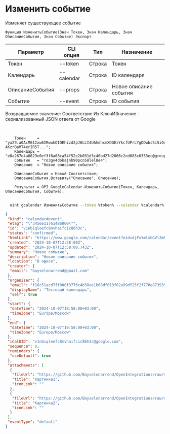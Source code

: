 ﻿---
sidebar_position: 6
---

# Изменить событие
 Изменяет существующее событие



`Функция ИзменитьСобытие(Знач Токен, Знач Календарь, Знач ОписаниеСобытия, Знач Событие) Экспорт`

  | Параметр | CLI опция | Тип | Назначение |
  |-|-|-|-|
  | Токен | --token | Строка | Токен |
  | Календарь | --calendar | Строка | ID календаря |
  | ОписаниеСобытия | --props | Строка | Новое описание события |
  | Событие | --event | Строка | ID события |

  
  Возвращаемое значение:   Соответствие Из КлючИЗначение - сериализованный JSON ответа от Google

<br/>




```bsl title="Пример кода"
    Токен     = "ya29.a0AcM612xw6IRwwkQIOEhizd2pJ6LLI4UAhdhxmXDGEzYkcfUPrLYgDDwbsSi5iQdc78WPs_1_Qor5KipuV6mAIvr6z-AKzrBaMT4erIR5T...";
    Календарь = "e8a267e4a6629e0ef3f8a08ca54f52e2b031d3c40bd27d2866c2ed083c6353ec@group.calendar.google.com";
    Событие   = "ro3gv4dokajnh90pcn58lel8e4";
    Описание  = "Новое описание события";

    ОписаниеСобытия = Новый Соответствие;
    ОписаниеСобытия.Вставить("Описание", Описание);

    Результат = OPI_GoogleCalendar.ИзменитьСобытие(Токен, Календарь, ОписаниеСобытия, Событие);
```



```sh title="Пример команды CLI"
    
  oint gcalendar ИзменитьСобытие --token %token% --calendar %calendar% --props %props% --event %event%

```

```json title="Результат"
{
 "kind": "calendar#event",
 "etag": "\"3456611761486000\"",
 "id": "v1nbiqleefc8mvhaifcic86h3c",
 "status": "confirmed",
 "htmlLink": "https://www.google.com/calendar/event?eid=djFuYmlxbGVlZmM4bXZoYWlmY2ljODZoM2MgZjE2YzUxYWNkN2ZmMDAwZjM3NzZjNGIzOGVlMWI2OGRmMDEzZjAyYTk5ZGYyNWYyZjc3MGU4NzM5Mzk4Y2Q0ZUBn",
 "created": "2024-10-07T12:58:00Z",
 "updated": "2024-10-07T12:58:00.743Z",
 "summary": "Новое событие",
 "description": "Новое описание события",
 "location": "В офисе",
 "creator": {
  "email": "bayselonarrend@gmail.com"
 },
 "organizer": {
  "email": "f16c51acd7ff000f3776c4b38ee1b68df013f02a99df25f2f770e8739398cd4e@group.calendar.google.com",
  "displayName": "Тестовый календарь",
  "self": true
 },
 "start": {
  "dateTime": "2024-10-07T18:58:00+03:00",
  "timeZone": "Europe/Moscow"
 },
 "end": {
  "dateTime": "2024-10-07T19:58:00+03:00",
  "timeZone": "Europe/Moscow"
 },
 "iCalUID": "v1nbiqleefc8mvhaifcic86h3c@google.com",
 "sequence": 0,
 "reminders": {
  "useDefault": true
 },
 "attachments": [
  {
   "fileUrl": "https://github.com/Bayselonarrend/OpenIntegrations/raw/main/service/test_data/picture.jpg",
   "title": "Картинка1",
   "iconLink": ""
  },
  {
   "fileUrl": "https://github.com/Bayselonarrend/OpenIntegrations/raw/main/service/test_data/picture2.jpg",
   "title": "Картинка2",
   "iconLink": ""
  }
 ],
 "eventType": "default"
}
```
